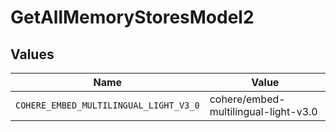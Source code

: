 # GetAllMemoryStoresModel2


## Values

| Name                                   | Value                                  |
| -------------------------------------- | -------------------------------------- |
| `COHERE_EMBED_MULTILINGUAL_LIGHT_V3_0` | cohere/embed-multilingual-light-v3.0   |
